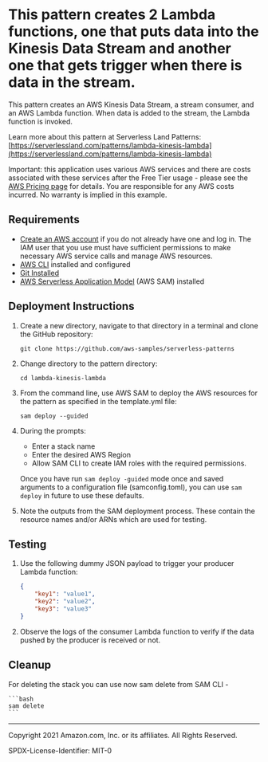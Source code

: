 # This pattern creates 2 Lambda functions, one that puts data into the Kinesis Data Stream and another one that gets trigger when there is data in the stream. 

This pattern creates an AWS Kinesis Data Stream, a stream consumer, and an AWS Lambda function. When data is added to the stream, the Lambda function is invoked.

Learn more about this pattern at Serverless Land Patterns: [https://serverlessland.com/patterns/lambda-kinesis-lambda](https://serverlessland.com/patterns/lambda-kinesis-lambda)

Important: this application uses various AWS services and there are costs associated with these services after the Free Tier usage - please see the [AWS Pricing page](https://aws.amazon.com/pricing/) for details. You are responsible for any AWS costs incurred. No warranty is implied in this example.

## Requirements

* [Create an AWS account](https://portal.aws.amazon.com/gp/aws/developer/registration/index.html) if you do not already have one and log in. The IAM user that you use must have sufficient permissions to make necessary AWS service calls and manage AWS resources.
* [AWS CLI](https://docs.aws.amazon.com/cli/latest/userguide/install-cliv2.html) installed and configured
* [Git Installed](https://git-scm.com/book/en/v2/Getting-Started-Installing-Git)
* [AWS Serverless Application Model](https://docs.aws.amazon.com/serverless-application-model/latest/developerguide/serverless-sam-cli-install.html) (AWS SAM) installed

## Deployment Instructions

1. Create a new directory, navigate to that directory in a terminal and clone the GitHub repository:
    ``` 
    git clone https://github.com/aws-samples/serverless-patterns
    ```
1. Change directory to the pattern directory:
    ```
    cd lambda-kinesis-lambda
    ```
1. From the command line, use AWS SAM to deploy the AWS resources for the pattern as specified in the template.yml file:
    ```
    sam deploy --guided
    ```
1. During the prompts:
    * Enter a stack name
    * Enter the desired AWS Region
    * Allow SAM CLI to create IAM roles with the required permissions.
    
    Once you have run `sam deploy -guided` mode once and saved arguments to a configuration file (samconfig.toml), you can use `sam deploy` in future to use these defaults.
1. Note the outputs from the SAM deployment process. These contain the resource names and/or ARNs which are used for testing.

## Testing

1. Use the following dummy JSON payload to trigger your producer Lambda function:
    ```JSON
    {
        "key1": "value1",
        "key2": "value2",
        "key3": "value3"
    }
    ```
2. Observe the logs of the consumer Lambda function to verify if the data pushed by the producer is received or not.


## Cleanup

For deleting the stack you can use now sam delete from SAM CLI -

    ```bash
    sam delete
    ```
----
Copyright 2021 Amazon.com, Inc. or its affiliates. All Rights Reserved.

SPDX-License-Identifier: MIT-0